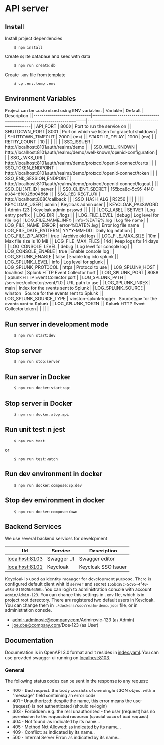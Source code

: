 # API server

## Install
Install project dependencies

```
    $ npm install
```
Create sqlite database and seed with data
```
    $ npm run create:db  
```
Create `.env` file from template
```
    $ cp .env.temp .env
```
## Environment Variables

Project can be customized using ENV variables:
| Variable                    | Default                                                                   | Description                                     |
|-----------------------------|---------------------------------------------------------------------------|-------------------------------------------------|
| API_PORT                    | 8000                                                                      | Port to run the service on                      |
| SHUTDOWN_PORT               | 8001                                                                      | Port on which we listen for graceful shutdown   |
| SHUTDOWN_TIMEOUT            | 2000                                                                      | (ms)                                            |
| STARTUP_DELAY               | 1000                                                                      | (ms)                                            |
| RETRY_COUNT                 | 10                                                                        |                                                 |
|                             |                                                                           |                                                 |
| SSO_ISSUER                  | http://localhost:8101/auth/realms/demo                                    |                                                 |
| SSO_WELL_KNOWN              | http://localhost:8101/auth/realms/demo/.well-known/openid-configuration   |                                                 |
| SSO_JWKS_URI                | http://localhost:8101/auth/realms/demo/protocol/openid-connect/certs      |                                                 |
| SSO_TOKEN_ENDPOINT          | http://localhost:8101/auth/realms/demo/protocol/openid-connect/token      |                                                 |
| SSO_END_SESSION_ENDPOINT    | http://localhost:8101/auth/realms/demo/protocol/openid-connect/logout     |                                                 |
| SSO_CLIENT_ID               | server                                                                    |                                                 |
| SSO_CLIENT_SECRET           | 155bca8c-5c95-4f40-a084-8f0025b0456b                                      |                                                 |
| SSO_REDIRECT_URI            | http://localhost:8080/callback                                            |                                                 |
| SSO_HASH_ALG                | RS256                                                                     |                                                 |
|                             |                                                                           |                                                 |
| KEYCLOAK_USER               | admin                                                                     | Keycloak admin user                             |
| KEYCLOAK_PASSWORD           | Admin-123                                                                 | Keycloak admin passwd                           |
|                             |                                                                           |                                                 |
| LOG_LABEL                   | SERVER                                                                    | Log entry preffix                               |
| LOG_DIR                     | ./logs                                                                    |                                                 |
| LOG_FILE_LEVEL              | debug                                                                     | Log level for file log                          |
| LOG_FILE_NAME_INFO          | info-%DATE%.log                                                           | Log file name                                   |
| LOG_FILE_NAME_ERROR         | error-%DATE%.log                                                          | Error log file name                             |
| LOG_FILE_DATE_PATTERN       | YYYY-MM-DD                                                                | Daily log rotation                              |
| LOG_FILE_ZIP_ARCH           | true                                                                      | Archive old logs                                |
| LOG_FILE_MAX_SIZE           | 10m                                                                       | Max file size is 10 MB                          |
| LOG_FILE_MAX_FILES          | 14d                                                                       | Keep logs for 14 days                           |
| LOG_CONSOLE_LEVEL           | debug                                                                     | Log level for console log                       |
| LOG_CONSOLE_ENABLE          | true                                                                      | Enable console log                              |
| LOG_SPLUNK_ENABLE           | false                                                                     | Enable log into splunk                          |
| LOG_SPLUNK_LEVEL            | info                                                                      | Log level for splunk                            |
| LOG_SPLUNK_PROTOCOL         | https                                                                     | Protocol to use                                 |
| LOG_SPLUNK_HOST             | localhost                                                                 | Splunk HTTP Event Collector host                |
| LOG_SPLUNK_PORT             | 8088                                                                      | Splunk HTTP Event Collector port                |
| LOG_SPLUNK_PATH             | /services/collector/event/1.0                                             | URL path to use                                 |
| LOG_SPLUNK_INDEX            | main                                                                      | Index for the events sent to Splunk             |
| LOG_SPLUNK_SOURCE           | winston                                                                   | Source for the events sent to Splunk            |
| LOG_SPLUNK_SOURCE_TYPE      | winston-splunk-logger                                                     | Sourcetype for the events sent to Splunk        |
| LOG_SPLUNK_TOKEN            |                                                                           | Splunk HTTP Event Collector token               |
|                             |                                                                           |                                                 |

## Run server in development mode
```
    $ npm run start:dev
```
## Stop server
```
    $ npm run stop:server
```
## Run server in Docker
```
    $ npm run docker:start:api
```
## Stop server in Docker
```
    $ npm run docker:stop:api
```
## Run unit test in jest
```
    $ npm run test
```
or
```
    $ npm run test:watch
```
## Run dev environment in docker
```
    $ npm run docker:compose:up:dev
```
## Stop dev environment in docker
```
    $ npm run docker:compose:down
```
## Backend Services

We use several backend services for development

| Url                              | Service        | Description                              |
|----------------------------------|----------------|------------------------------------------|
| [localhost:8103](http://localhost:8103) | Swagger UI     | Swagger editor                           |
| [localhost:8101](http://localhost:8101) | Keycloak       | Keycloak SSO Issuer                      |

Keycloak is used as identity manager for development purpose. There is configured default client whit id `server` and secret `155bca8c-5c95-4f40-a084-8f0025b0456b`. You can login to administration console with account `admin/Admin-123`. You can change this settings in `.env` file, which is in project root derectory. 
There are registered two default users in Keycloak. You can change them in `./dockers/sso/realm-demo.json` file, or in administration console.
 - admin.adminovic@company.com/Adminovic-123 (as Admin)
 - joe.doe@company.com/Doe-123 (as User)
## Documentation

Documetation is in OpenAPI 3.0 format and it resides in [index.yaml](./docs/api/index.yaml). You can use provided swagger-ui running on [localhost:8103](http://localhost:8103).

### General

The following status codes can be sent in the response to any request:

* 400 - Bad request: the body consists of one single JSON object with a "message" field containing an error code
* 401 - Unauthorized: despite the name, this error means the user (request) is not authenticated (should re-login)
* 403 - Forbidden: e.g. the real unauthorized - the user (request) has no permission to the requested resource (special case of bad request)
* 404 - Not found: as indicated by its name...
* 405 - Method Not Allowed: as indicated by its name...
* 409 - Conflict: as indicated by its name...
* 500 - Internal Server Error: as indicated by its name...

